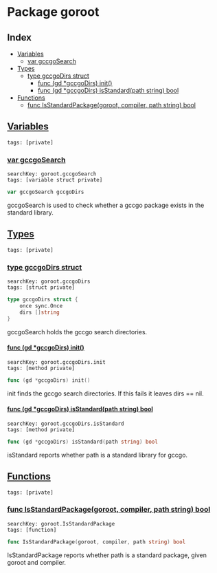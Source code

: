 # Package goroot

## Index

* [Variables](#var)
    * [var gccgoSearch](#gccgoSearch)
* [Types](#type)
    * [type gccgoDirs struct](#gccgoDirs)
        * [func (gd *gccgoDirs) init()](#gccgoDirs.init.gc.go)
        * [func (gd *gccgoDirs) isStandard(path string) bool](#gccgoDirs.isStandard)
* [Functions](#func)
    * [func IsStandardPackage(goroot, compiler, path string) bool](#IsStandardPackage)


## <a id="var" href="#var">Variables</a>

```
tags: [private]
```

### <a id="gccgoSearch" href="#gccgoSearch">var gccgoSearch</a>

```
searchKey: goroot.gccgoSearch
tags: [variable struct private]
```

```Go
var gccgoSearch gccgoDirs
```

gccgoSearch is used to check whether a gccgo package exists in the standard library. 

## <a id="type" href="#type">Types</a>

```
tags: [private]
```

### <a id="gccgoDirs" href="#gccgoDirs">type gccgoDirs struct</a>

```
searchKey: goroot.gccgoDirs
tags: [struct private]
```

```Go
type gccgoDirs struct {
	once sync.Once
	dirs []string
}
```

gccgoSearch holds the gccgo search directories. 

#### <a id="gccgoDirs.init.gc.go" href="#gccgoDirs.init.gc.go">func (gd *gccgoDirs) init()</a>

```
searchKey: goroot.gccgoDirs.init
tags: [method private]
```

```Go
func (gd *gccgoDirs) init()
```

init finds the gccgo search directories. If this fails it leaves dirs == nil. 

#### <a id="gccgoDirs.isStandard" href="#gccgoDirs.isStandard">func (gd *gccgoDirs) isStandard(path string) bool</a>

```
searchKey: goroot.gccgoDirs.isStandard
tags: [method private]
```

```Go
func (gd *gccgoDirs) isStandard(path string) bool
```

isStandard reports whether path is a standard library for gccgo. 

## <a id="func" href="#func">Functions</a>

```
tags: [private]
```

### <a id="IsStandardPackage" href="#IsStandardPackage">func IsStandardPackage(goroot, compiler, path string) bool</a>

```
searchKey: goroot.IsStandardPackage
tags: [function]
```

```Go
func IsStandardPackage(goroot, compiler, path string) bool
```

IsStandardPackage reports whether path is a standard package, given goroot and compiler. 


